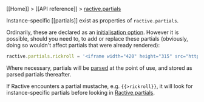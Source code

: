 [[Home]] > [[API reference]] > [ractive.partials](ractive-partials-instance)

Instance-specific [[partials]] exist as properties of `ractive.partials`.

Ordinarily, these are declared as an [initialisation option](initialisation-options). However it is possible, should you need to, to add or replace these partials (obviously, doing so wouldn't affect partials that were already rendered):

```js
ractive.partials.rickroll = '<iframe width="420" height="315" src="http://www.youtube.com/embed/dQw4w9WgXcQ" frameborder="0" allowfullscreen></iframe>'
```

Where necessary, partials will be [parsed](ractive-parse) at the point of use, and stored as parsed partials thereafter.

If Ractive encounters a partial mustache, e.g. `{{>rickroll}}`, it will look for instance-specific partials before looking in [Ractive.partials](ractive-partials-global).
